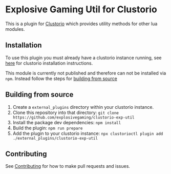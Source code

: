 # Explosive Gaming Util for Clustorio

This is a plugin for [Clustorio](https://github.com/clusterio/clusterio) which provides utility methods for other lua modules.

## Installation 

To use this plugin you must already have a clustorio instance running, see [here](https://github.com/clusterio/clusterio?tab=readme-ov-file#installation) for clustorio installation instructions.

This module is currently not published and therefore can not be installed via `npm`. Instead follow the steps for [building from source](#building-from-source)

## Building from source

1) Create a `external_plugins` directory within your clustorio instance.
2) Clone this repository into that directory: `git clone https://github.com/explosivegaming/clustorio-exp-util`
3) Install the package dev dependencies: `npm install`
4) Build the plugin: `npm run prepare`
5) Add the plugin to your clustorio instance: `npx clustorioctl plugin add ./external_plugins/clustorio-exp-util`

## Contributing 

See [Contributing](CONTRIBUTING.md) for how to make pull requests and issues.
